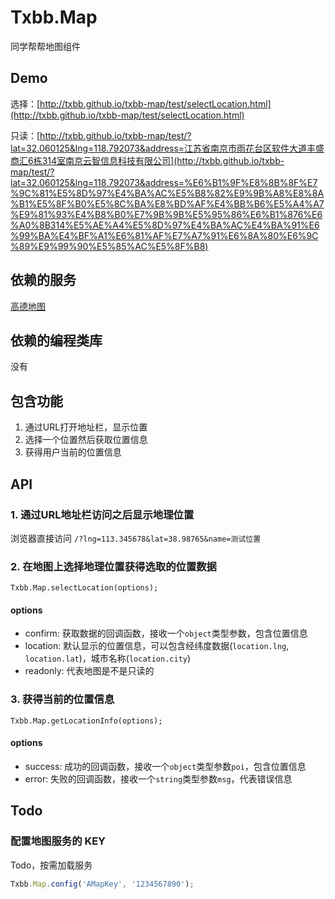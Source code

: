 # Txbb.Map
同学帮帮地图组件

## Demo
选择：[http://txbb.github.io/txbb-map/test/selectLocation.html](http://txbb.github.io/txbb-map/test/selectLocation.html)

只读：[http://txbb.github.io/txbb-map/test/?lat=32.060125&lng=118.792073&address=江苏省南京市雨花台区软件大道丰盛商汇6栋314室南京云智信息科技有限公司](http://txbb.github.io/txbb-map/test/?lat=32.060125&lng=118.792073&address=%E6%B1%9F%E8%8B%8F%E7%9C%81%E5%8D%97%E4%BA%AC%E5%B8%82%E9%9B%A8%E8%8A%B1%E5%8F%B0%E5%8C%BA%E8%BD%AF%E4%BB%B6%E5%A4%A7%E9%81%93%E4%B8%B0%E7%9B%9B%E5%95%86%E6%B1%876%E6%A0%8B314%E5%AE%A4%E5%8D%97%E4%BA%AC%E4%BA%91%E6%99%BA%E4%BF%A1%E6%81%AF%E7%A7%91%E6%8A%80%E6%9C%89%E9%99%90%E5%85%AC%E5%8F%B8)

## 依赖的服务
[高德地图](http://lbs.amap.com/api/javascript-api/reference/summary/)

## 依赖的编程类库
没有

## 包含功能
1. 通过URL打开地址栏，显示位置
2. 选择一个位置然后获取位置信息
3. 获得用户当前的位置信息

## API

### 1. 通过URL地址栏访问之后显示地理位置
浏览器直接访问 `/?lng=113.345678&lat=38.98765&name=测试位置`

### 2. 在地图上选择地理位置获得选取的位置数据
```
Txbb.Map.selectLocation(options);
```
#### options
- confirm: 获取数据的回调函数，接收一个`object`类型参数，包含位置信息
- location: 默认显示的位置信息，可以包含经纬度数据(`location.lng`, `location.lat`)，城市名称(`location.city`)
- readonly: 代表地图是不是只读的

### 3. 获得当前的位置信息
```
Txbb.Map.getLocationInfo(options);
```
#### options
- success: 成功的回调函数，接收一个`object`类型参数`poi`，包含位置信息
- error: 失败的回调函数，接收一个`string`类型参数`msg`，代表错误信息

## Todo

### 配置地图服务的 KEY
Todo，按需加载服务
```javascript
Txbb.Map.config('AMapKey', '1234567890');
```
